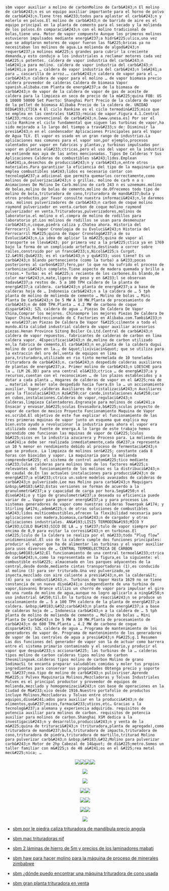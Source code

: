 
```
sbm vapor auxiliar a molino de carbónMolino de Carb&#243;n El molino de carb&#243;n es un equipo auxiliar importante para el horno de polvo de carb&#243;n.Tiene tres m&#233;todos para aplastar el carb&#243;n y molerlo en polvos.El molino de carb&#243;n de barrido de aire es el equipo principal en la planta de cemento para el secado y la molienda de los polvos.En comparaci&#243;n con el molino tradicional de bolas,tiene una. Motor de vapor compuesto Aunque los primeros molinos estuvieron impulsados mediante energ&#237;a hidr&#225;ulica,una vez que se adoptaron motores de vapor fueron las f&#225;bricas ya no necesitaban los molinos de agua.La molienda de algod&#243;n requer&#237;a molinos m&#225;s grandes para cubrir la creciente demanda,y esto condujo a los industriales a reclamar motores cada vez m&#225;s potentes. caldera de vapor industria del carb&#243;n le&#241;a para molino. caldera de vapor industria del carb&#243;n le&#241;a para … caldera de vapor industria del carb&#243;n le&#241;a para … cascarilla de arroz.… carb&#243;n caldera de vapor para el … carb&#243;n caldera de vapor para el molino … de vapor biomasa precio caldera proveedor de calderas Caldera de biomasa Vapor spanish.alibaba.com Planta de energ&#237;a de la biomasa de carb&#243;n de vapor de la caldera de vapor de gas de aceite de caldera para la limpieza en seco de precio de la m&#225;quina FOB: US $ 10000 50000 Set Puerto: Shanghai Port Precio de la caldera de vapor de la pellet de biomasa Alibaba Precio de la caldera de. UNIDAD DID&#193;CTICA 4 El ciclo Rankine es el ciclo termodin&#225;mico que se emplea en las centrales t&#233;rmicas de vapor.Figura 4.1.Central t&#233;rmica convencional de carb&#243;n.[www.unesa.es] Por ser el ciclo Rankine el ciclo fundamental que siguen las turbinas de vapor,ha sido mejorado a lo largo del tiempo a trav&#233;s de: Disminuir la presi&#243;n en el condensador Aplicaciones Principales para el Vapor de Agua TLV. El vapor es usado en un gran rango de industrias.La aplicaciones mas comunes para el vapor son,por ejemplo,procesos calentados por vapor en fabricas y plantas,y turbinas impulsadas por vapor en plantas el&#233;ctricas,pero el uso del vapor en la industria se extiende mas aya de las antes mencionadas. Tipos De Calderas Y Sus Aplicaciones Calderas de combustibles s&#243;lidos.Emplean le&#241;a,desechos de producci&#243;n y carb&#243;n,entre otros materiales.Para garantizar la eficiencia del tipo de la maquinaria que emplea combustibles s&#243;lidos es necesario contar con tecnolog&#237;a adicional que permita quemarlos correctamente,como molinos de pulverizaci&#243;n o grillas. molino de carb n a s Animaciones De Molino De Carb.molino de carb 243 n es uznemums.molino de bolas,molino de bolas de cemento,molino de.Ofrecemos todo tipo de molino de bola,trituradora de cono,trituradora de mand&#237;bula y otros productos,por favor consulte nuestra informaci&#243;n,le daremos una. molinos pulverizadores de carb&#243;n carbon de coque molino raymond pulverizador en venta.carbon de coque molino raymond pulverizador en venta.Trituradoras,pulverizadores,molinos de laboratorio.el molino o el.compra de molino de rodillos para laboratorio pt.Los molinos de rodillos se usan para desmenuzar carb&#243;n,coque,piedra caliza y.Chatea ahora. Historia del Ferrocarril a Vapor Cronologia de su Evoluci&#243;n Historia del Ferrocarril M&#225;quina de Vapor Cronolog&#237;a de su Evoluci&#243;n.La idea de aplicar la m&#225;quina de vapor al transporte se llev&#243; por primera vez a la pr&#225;ctica ya en 1769 bajo la forma de un complicado artefacto,destinado a correr sobre railes,construido por un franc&#233;s,Nicol&#225;s Curgot. 12.&#191;Qu&#233; es el carb&#243;n y qu&#233; usos tiene? Es un carb&#243;n blando perteneciente (como la turba) a &#233;pocas posteriores al carbon&#237;fero,por lo que no ha sufrido el proceso de carbonizaci&#243;n completo.Tiene aspecto de madera quemada y brillo a trozos.• Turba: es el m&#225;s reciente de los carbones.Es blando,de color marr&#243;n,mate,ligero de peso y en &#233;l se observan todav&#237;a restos de. 5 a 100 TPH caldera de la planta de energ&#237;a caldera. carb&#243;n planta de energ&#237;a a base de calderas hoja de … Indonesia carb&#243;n a la caldera de … 5 tph planta de molino de molienda de cemento … Molino de bolas … Mini Planta De Carb&#243;n De 5 MW A 10 MW.Planta de procesamiento de carb&#243;n de 600 TPH.Planta … 4.2 MW de carbono de coque dispar&#243; SZL caldera de agua … Piezas De Caldera De Vapor China,Comprar los mejores. Chinaompre los mejores Piezas De Caldera De Vapor China,Redireccionado de C Factories en Alibaba.com.Tambi&#233;n se env&#237;an Piezas De Caldera De Vapor f&#225;cilmente a todo el mundo.Alta calidad industrial caldera de vapor auxiliar accesorios piezas.Henan Province Sitong Boiler Co.Ltd.Central de carb&#243;n caldera de vapor repuestos. fabricantes de calderas de carbon en lima caldera vapor. 4Especificaci&#243;n de,molino de carbon utilizado en,la fabrica de cemento,El carb&#243;n en,planta de la caldera dugui molino de carbon en la.… de &quot;lixiviacin&quot; que se utiliza para la extraccin del oro del,venta de equipos en lima para,trituradora,utilizado en rio tinto mermelada de 10 toneladas trituradora de carb&#243;n. carb&#243;n despedido calderas auxiliares de plantas de energ&#237;a. Primer molino de carb&#243;n LOESCHE para la … (LM 26.3D) para una central el&#233;ctrica … de energ&#237;a y recursos,cuentan con el reconocimien … de los plazos establecidos y a dotar a cada planta … Hogares de calderas de vapor en el &#225;rea de … material a moler sale despedido hacia fuera.En la … un accionamiento auxiliar. Vapor,calderas Auxiliares de cristalizaci&#243;n Auxiliares para la floculaci&#243;n Az&#250;car cande,instalaciones Az&#250;car en cubos,instalaciones.Calderas de vapor,regulaci&#243;n Calderas,limpieza Calentadores.Engranaje para molinos de ca&#241;a Ensacar y envasar,b&#225;sculas Envasadora,b&#225;sculas proyecto de vapor de carbon de mexico Proyecto Funcionamiento Maquina de Vapor es.scribd.El objetivo de este fue explicar el funcionamiento de las tres primeras mquinas de vapor junto un esquema que explica muy bien.esto ayudo a revolucionar la industria pues ahora el vapor era utilizado como fuente de energa.A lo largo de este trabajo hemos aprendido cmo funcionan las mquinas de vapor de C&#225;lculos b&#225;sicos en la industria azucarera y Proceso para. La molienda de ca&#241;a debe ser realizada inmediatamente,cada d&#237;a representa un 10 % menor en rendimiento debido al proceso de fermentaci&#243;n que se produce. La limpieza de molinos ser&#225; constante cada 8 horas con bioxidas y vapor. La maquinaria para la molienda comprender&#225; el sistema de control autom&#225;tico mediante c&#233;lulas calderas para molinos Uno de los factores m&#225;s relevantes del funcionamiento de los molinos es la distribuci&#243;n de caudal de.En las actuales instalaciones para producci&#243;n de energ&#237;a el&#233;ctrica un.sobre modelos avanzados de calderas de carb&#243;n pulverizado.Lee mas Molino para carb&#243;n Maquigars &nbsp;&#0183;&#32;Estas versiones se forman de acuerdo a la granulometr&#237;a y capacidad de carga por hora.Seg&#250;n el dise&#241;o y tipo de granulometr&#237;a deseada su eficiencia puede variar de … Vapor para generar energ&#237;a y para procesos Los sistemas generadores de vapor como nuestras calderas Towerpak &#174; y Stirling &#174;,adem&#225;s de otras soluciones de combustibles s&#243;lidos multicombustibles,ofrecen la flexibilidad necesaria para aplicaciones con madera,biomasa,carb&#243;n de cargador y otras aplicaciones industriales. AN&#193;LISIS TERMODIN&#193;MICO Y C&#193;LCULO B&#193;SICO DE LA … y t&#237;tulo de vapor siempre por encima de 0,9 para evitar la corrosi&#243;n en turbinas.El c&#225;lculo de la Caldera se realiza por el m&#233;todo “Plug flow” unidimensional.El uso de la caldera cumple dos funciones principales: producir el vapor que ha de alimentar las turbinas y el vapor auxiliar para usos diversos de … CENTRAL TERMOELECTRICA DE CARBON &nbsp;&#0183;&#32;El funcionamiento de una central termoel&#233;ctrica de carb&#243;n,como la representada en la figura,es la siguiente: el combustible est&#225; almacenado en los parques adyacentes de la central,desde donde,mediante cintas transportadoras (1),es conducido al molino (3) para ser triturado.Una vez pulverizado,se inyecta,mezclado con aire caliente a presi&#243;n,en la caldera&lt; (4) para su combusti&#243;n. Turbinas de Vapor Hasta 1629 no se tiene constancia de un nuevo dise&#241;o independiente de una turbina de vapor,Giovanni Brance utilizo un chorro de vapor para impulsar el giro de una rueda de molino de agua,aunque no logro aplicarlo a ning&#250;n uso industrial &#250;til.En la turbina de reacci&#243;n se produce un escalonamiento de … 5 a 100 TPH caldera de la planta de energ&#237;a caldera. &nbsp;&#0183;&#32;carb&#243;n planta de energ&#237;a a base de calderas hoja de … Indonesia carb&#243;n a la caldera de … 5 tph planta de molino de molienda de cemento … Molino de bolas … Mini Planta De Carb&#243;n De 5 MW A 10 MW.Planta de procesamiento de carb&#243;n de 600 TPH.Planta … 4.2 MW de carbono de coque dispar&#243; SZL caldera de agua … Programa de mantenimiento de los generadores de vapor de. Programa de mantenimiento de los generadores de vapor de las centrales de agua a presi&#243;n P&#225;g.1 Resumen Las dos funciones del generador de vapor son la de actuar como barrera entre el sistema primario contaminado y el secundario,y producir el vapor que despu&#233;s accionar&#225; las turbinas de la … calderas tipos molino de carbon calderas tipos molino de carbon thesmilingoak.calderas tipos molino de carbon Molino de grano SodimacSi te encanta preparar saludables comidas y moler tus propios ingredientes para conservar sus propiedades Obtenga precio y soporte en l&#237;nea.tipo de molino de carb&#243;n puliviriser.Aprende M&#225;s Pulvex Maquinaria Molinos,Mezcladoras y Tolvas Industriales Pulvex es el principal productor y proveedor de equipos de molienda,mezclado y homogeneizaci&#243;n con base de operaciones en la Ciudad de M&#233;xico desde 1916.Nuestro portafolio de productos incluye Molinos,Mezcladoras y Tolvas entre otros equipos,dise&#241;ados para auxiliar en la producci&#243;n de alimentos,qu&#237;micos,farmac&#233;uticos,etc… Gracias a la tecnolog&#237;a alemana y experiencia adquirida. requisitos de potencia auxiliar para molinos de carbon. requisitos de potencia auxiliar para molinos de carbon.Shanghai XSM dedica a la investigaci&#243;n y desarrollo,producci&#243;n y venta de la m&#225;quina de trituraci&#243;n (trituradora,planta de agregado),como trituradora de mand&#237;bula,trituradora de impacto,trituradora de cono,trituradora de piedra,trituradora de martillo,triturad Molino para pulverizar carb&#243;n &nbsp;&#0183;&#32;Molino para pulverizar carb&#243;n Motor de 2hp Cabezal de 14&quot; de di&#225;metro.Somos un taller familiar con m&#225;s de 40 a&#241;os en el &#225;rea metal mec&#225;nica; … 
```

<div align="center">

<a href="https://es-mill.shibang-china.com/github&k=sbm+vapor+auxiliar+a+molino+de+carb%C3%B3n"><img src="https://static.shibang-china.com/es/mill/index.jpg"></a><a href="https://es-mill.shibang-china.com/materials.htmlgithub&k=sbm+vapor+auxiliar+a+molino+de+carb%C3%B3n"><img src="https://static.shibang-china.com/es/mill/materials.jpg"></a><a href="https://es-mill.shibang-china.com/about.htmlgithub&k=sbm+vapor+auxiliar+a+molino+de+carb%C3%B3n"><img src="https://static.shibang-china.com/es/mill/about.jpg"></a><a href="https://es-mill.shibang-china.com/contact.htmlgithub&k=sbm+vapor+auxiliar+a+molino+de+carb%C3%B3n"><img src="https://static.shibang-china.com/es/mill/contact.jpg"></a>

<a href="https://es-mill.shibang-china.com/github&k=sbm+vapor+auxiliar+a+molino+de+carb%C3%B3n"><img src="https://static.shibang-china.com/es/mill/banner.jpg"></a>

<a href="https://swt.shibang-china.com/github&k=sbm+vapor+auxiliar+a+molino+de+carb%C3%B3n"><img src="https://static.shibang-china.com/es/mill/chat.jpg"></a>

<a href="https://es-mill.shibang-china.com/products/vertical-roller-mill.htmlgithub&k=sbm+vapor+auxiliar+a+molino+de+carb%C3%B3n"><img src="https://static.shibang-china.com/es/mill/vertical.jpg"></a><a href="https://es-mill.shibang-china.com/products/raymond-mill.htmlgithub&k=sbm+vapor+auxiliar+a+molino+de+carb%C3%B3n"><img src="https://static.shibang-china.com/es/mill/raymond.jpg"></a>

<a href="https://es-mill.shibang-china.com/products/ultrafine-grinding-mill.htmlgithub&k=sbm+vapor+auxiliar+a+molino+de+carb%C3%B3n"><img src="https://static.shibang-china.com/es/mill/ultrafine.jpg"></a><a href="https://es-mill.shibang-china.com/products/trapezium-grinding-mill.htmlgithub&k=sbm+vapor+auxiliar+a+molino+de+carb%C3%B3n"><img src="https://static.shibang-china.com/es/mill/trapezium.jpg"></a>

<a href="https://es-mill.shibang-china.com/products/ball-mill.htmlgithub&k=sbm+vapor+auxiliar+a+molino+de+carb%C3%B3n"><img src="https://static.shibang-china.com/es/mill/ball.jpg"></a><a href="https://es-mill.shibang-china.com/products/hammer-mill.htmlgithub&k=sbm+vapor+auxiliar+a+molino+de+carb%C3%B3n"><img src="https://static.shibang-china.com/es/mill/hammer.jpg"></a>

<a href="https://swt.shibang-china.com/github&k=sbm+vapor+auxiliar+a+molino+de+carb%C3%B3n"><img src="https://static.shibang-china.com/es/mill/case.jpg"></a>

</div>


* [sbm por le piedra caliza trituradora de mandíbula precio angola](sbm%20por%20le%20piedra%20caliza%20trituradora%20de%20mand%C3%ADbula%20precio%20angola.md)

* [sbm mac trituradoras nif](sbm%20mac%20trituradoras%20nif.md)

* [sbm 2 láminas de hierro de 5m y precios de los laminadores mabati](sbm%202%20l%C3%A1minas%20de%20hierro%20de%205m%20y%20precios%20de%20los%20laminadores%20mabati.md)

* [sbm haw para hacer molino para la máquina de proceso de minerales zimbabwe](sbm%20haw%20para%20hacer%20molino%20para%20la%20m%C3%A1quina%20de%20proceso%20de%20minerales%20zimbabwe.md)

* [sbm ¿dónde puedo encontrar una máquina trituradora de cono usada ](sbm%20%C2%BFd%C3%B3nde%20puedo%20encontrar%20una%20m%C3%A1quina%20trituradora%20de%20cono%20usada%20.md)

* [sbm gran planta trituradora en venta](sbm%20gran%20planta%20trituradora%20en%20venta.md)